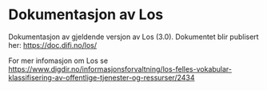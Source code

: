 # Dokumentasjon av Los

Dokumentasjon av gjeldende versjon av Los (3.0). Dokumentet blir publisert her: https://doc.difi.no/los/

For mer infomasjon om Los se https://www.digdir.no/informasjonsforvaltning/los-felles-vokabular-klassifisering-av-offentlige-tjenester-og-ressurser/2434 
